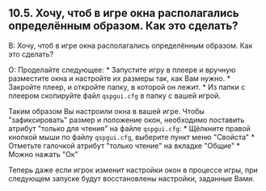 ## 10.5. Хочу, чтоб в игре окна располагались определённым образом. Как это сделать?
<!-- [:faq_10_05] -->
В: Хочу, чтоб в игре окна располагались определённым образом. Как это сделать?

О:
Проделайте следующее:
	* Запустите игру в плеере и вручную разместите окна и настройте их размеры так, как Вам нужно.
	* Закройте плеер, и откройте папку, в которой он лежит.
	* Из папки с плеером скопируйте файл `qspgui.cfg` в папку с вашей игрой.

Таким образом Вы настроили окна в вашей игре. Чтобы "зафиксировать" размер и положение окон, необходимо поставить атрибут "только для чтения" на файле `qspgui.cfg`:
	* Щёлкните правой кнопкой мыши по файлу `qspgui.cfg`, выберите пункт меню "Свойста"
	* Отметьте галочкой атрибут "только чтение" на вкладке "Общие"
	* Можно нажать "Ок"

Теперь даже если игрок изменит настройки окон в процессе игры, при следующем запуске будут восстановлены настройки, заданные Вами.
